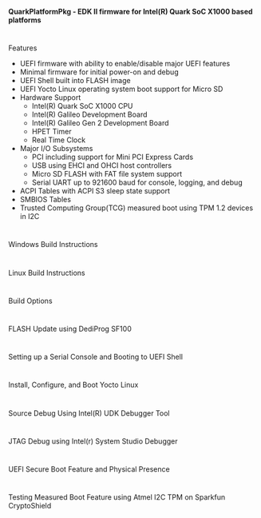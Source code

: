 **QuarkPlatformPkg - EDK II firmware for Intel(R) Quark SoC X1000 based platforms**

# 

Features
* UEFI firmware with ability to enable/disable major UEFI features
* Minimal firmware for initial power-on and debug
* UEFI Shell built into FLASH image
* UEFI Yocto Linux operating system boot support for Micro SD
* Hardware Support
    *  Intel(R) Quark SoC X1000 CPU
    *  Intel(R) Galileo Development Board
    *  Intel(R) Galileo Gen 2 Development Board
    *  HPET Timer
    *  Real Time Clock
* Major I/O Subsystems
    * PCI including support for Mini PCI Express Cards
    * USB using EHCI and OHCI host controllers
    * Micro SD FLASH with FAT file system support
    * Serial UART up to 921600 baud for console, logging, and debug
* ACPI Tables with ACPI S3 sleep state support
* SMBIOS Tables
* Trusted Computing Group(TCG) measured boot using TPM 1.2 devices in I2C


# 

Windows Build Instructions

# 

Linux Build Instructions

# 

Build Options

# 

FLASH Update using DediProg SF100

# 

Setting up a Serial Console and Booting to UEFI Shell

# 

Install, Configure, and Boot Yocto Linux

# 

Source Debug Using Intel(R) UDK Debugger Tool

# 

JTAG Debug using Intel(r) System Studio Debugger

# 

UEFI Secure Boot Feature and Physical Presence

# 

Testing Measured Boot Feature using Atmel I2C TPM on Sparkfun CryptoShield




